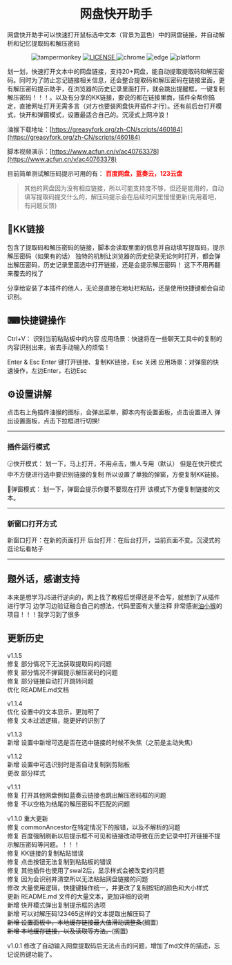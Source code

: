 <h1 align="center">网盘快开助手</h1>
网盘快开助手可以快速打开鼠标选中文本（背景为蓝色）中的网盘链接，并自动解析和记忆提取码和解压密码
<p align="center">
  <img src="https://img.shields.io/badge/TamperMonkey-v4.13-brightgreen.svg" alt="tampermonkey">
  <a href="LICENSE">
    <img src="https://img.shields.io/badge/license-MIT-lightgrey.svg" alt="LICENSE">
  </a>
  <img src="https://img.shields.io/badge/Chrome-≥76.0-brightgreen.svg" alt="chrome">
  <img src="https://img.shields.io/badge/Edge-≥88.0-brightgreen.svg" alt="edge">
  <img src="https://img.shields.io/badge/Platform-Windows%20%7C%20Mac%20%7C%20Linux-blue.svg" alt="platform">
</p>


划一划，快速打开文本中的网盘链接，支持20+网盘，能自动提取提取码和解压密码。同时为了防止忘记链接相关信息，还会整合提取码和解压密码在链接里面，更有解压密码提示助手，在浏览器的历史记录里面打开，就会跳出提醒框，一键复制解压密码！！！。以及有分享的KK链接，要说的都在链接里面，插件全帮你搞定，直接网址打开无需多言（对方也要装网盘快开插件才行）。还有前后台打开模式，快开和弹窗模式，设置最适合自己的。沉浸式上网冲浪！

油猴下载地址：[https://greasyfork.org/zh-CN/scripts/460184](https://greasyfork.org/zh-CN/scripts/460184)

脚本视频演示：[https://www.acfun.cn/v/ac40763378](https://www.acfun.cn/v/ac40763378)

目前简单测试解压码提示可用的有：
<font color="red">**百度网盘，蓝奏云，123云盘**</font>

> 其他的网盘因为没有相应链接，所以可能支持度不够，但还是能用的，自动填写提取码提交什么的，解压码提示会在后续时间里慢慢更新(先用着吧，有问题反馈)



## 🚀KK链接
包含了提取码和解压密码的链接，脚本会读取里面的信息并自动填写提取码，提示解压密码（如果有的话）
独特的机制让浏览器的历史纪录无论何时打开，都会弹出解压密码，历史记录里面选中打开链接，还是会提示解压密码！
这下不用再翻来覆去的找了

分享给安装了本插件的他人，无论是直接在地址栏粘贴，还是使用快捷键都会自动识别。


## ⌨快捷键操作
Ctrl+V：
    识别当前粘贴板中的内容
    应用场景：快速将在一些聊天工具中的复制的内容识别出来，省去手动输入的烦恼！

Enter & Esc
    Enter 键打开链接、复制KK链接，Esc 关闭
    应用场景：对弹窗的快速操作，左边Enter，右边Esc


## ⚙️设置讲解
点击右上角插件油猴的图标，会弹出菜单，脚本内有设置面板，点击设置进入
弹出设置面板，点击下拉框进行切换!

---

### 插件运行模式

🕞快开模式：
    划一下，马上打开，不用点击，懒人专用（默认）
    但是在快开模式中不方便进行选中要识别链接的复制
    所以设置了单独的弹窗，方便复制KK链接。

🚟弹窗模式：
    划一下，弹窗会提示你要不要现在打开
    该模式下方便复制链接的文本。

---

### 新窗口打开方式
新窗口打开：在新的页面打开
后台打开：在后台打开，当前页面不变。沉浸式的逛论坛看帖子

---



## 题外话，感谢支持
本来是想学习JS进行逆向的，网上找了教程后觉得还是不会写，就想到了从插件进行学习
边学习边验证融合自己的想法，代码里面有大量注释
非常感谢[油小猴]('https://github.com/syhyz1990/panAI')的项目！！！我学习到了很多


## 更新历史
v1.1.5
<br>修复 部分情况下无法获取提取码的问题
<br>修复 部分情况不弹窗提示解压密码的问题
<br>修复 部分链接自动打开跳转问题
<br>优化 README.md文档

v1.1.4
<br>优化 设置中的文本显示，更加明了
<br>修复 文本过滤逻辑，能更好的识别了

v1.1.3
<br>新增 设置中新增可选是否在选中链接的时候不失焦（之前是主动失焦）

v1.1.2
<br>新增 设置中可选识别时是否自动复制到剪贴板
<br>更改 部分样式

v1.1.1
<br>修复 打开其他网盘例如蓝奏云链接也跳出解压密码框的问题
<br>修复 不以空格为结尾的解压密码不匹配的问题

v1.1.0 重大更新
<br>修复 commonAncestor在特定情况下的报错，以及不解析的问题
<br>修复 百度强制刷新以后提示框不可见和链接改动导致在历史记录中打开链接不提示解压密码等问题。！！！
<br>修复 KK链接的复制粘贴错误
<br>修复 点击按钮无法复制到粘贴板的错误
<br>修复 其他插件也使用了swal2后，显示样式会被改变的问题
<br>修复 因为会识别并清空所以无法粘贴网盘链接的问题
<br>修改 大量使用逻辑，快捷键操作统一，并更改了复制按钮的颜色和大小样式
<br>更新 README.md 文件的大量文本，更加详细的说明
<br>新增 快开模式弹出复制提示框的选项
<br>新增 可以对解压码123465这样的文本提取出解压码了
<br>~~新增 设置面板中，本地缓存链接最大值滑动调整条~~(搁置)
<br>~~新增 本地缓存链接，以及读取等方法。~~(搁置)

v1.0.1 
修改了自动输入网盘提取码后无法点击的问题，增加了md文件的描述，忘记说热键功能了。